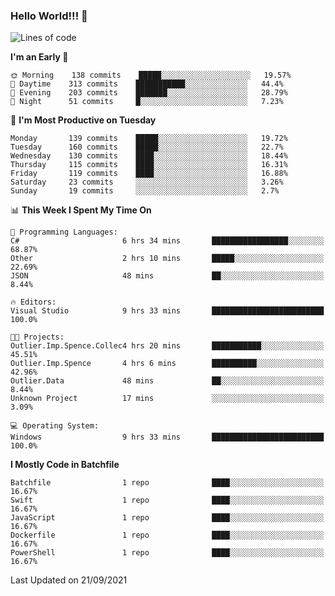 ### Hello World!!! 👋

<!--
**kekotek/kekotek** is a ✨ _special_ ✨ repository because its `README.md` (this file) appears on your GitHub profile.

Here are some ideas to get you started:

- 🔭 I’m currently working on ...
- 🌱 I’m currently learning ...
- 👯 I’m looking to collaborate on ...
- 🤔 I’m looking for help with ...
- 💬 Ask me about ...
- 📫 How to reach me: ...
- 😄 Pronouns: ...
- ⚡ Fun fact: ...
-->

<!--START_SECTION:waka-->
![Lines of code](https://img.shields.io/badge/From%20Hello%20World%20I%27ve%20Written-18753%20lines%20of%20code-blue)

**I'm an Early 🐤** 

```text
🌞 Morning    138 commits    █████░░░░░░░░░░░░░░░░░░░░   19.57% 
🌆 Daytime    313 commits    ███████████░░░░░░░░░░░░░░   44.4% 
🌃 Evening    203 commits    ███████░░░░░░░░░░░░░░░░░░   28.79% 
🌙 Night      51 commits     █░░░░░░░░░░░░░░░░░░░░░░░░   7.23%

```
📅 **I'm Most Productive on Tuesday** 

```text
Monday       139 commits    █████░░░░░░░░░░░░░░░░░░░░   19.72% 
Tuesday      160 commits    █████░░░░░░░░░░░░░░░░░░░░   22.7% 
Wednesday    130 commits    ████░░░░░░░░░░░░░░░░░░░░░   18.44% 
Thursday     115 commits    ████░░░░░░░░░░░░░░░░░░░░░   16.31% 
Friday       119 commits    ████░░░░░░░░░░░░░░░░░░░░░   16.88% 
Saturday     23 commits     ░░░░░░░░░░░░░░░░░░░░░░░░░   3.26% 
Sunday       19 commits     ░░░░░░░░░░░░░░░░░░░░░░░░░   2.7%

```


📊 **This Week I Spent My Time On** 

```text
💬 Programming Languages: 
C#                       6 hrs 34 mins       █████████████████░░░░░░░░   68.87% 
Other                    2 hrs 10 mins       █████░░░░░░░░░░░░░░░░░░░░   22.69% 
JSON                     48 mins             ██░░░░░░░░░░░░░░░░░░░░░░░   8.44%

🔥 Editors: 
Visual Studio            9 hrs 33 mins       █████████████████████████   100.0%

🐱‍💻 Projects: 
Outlier.Imp.Spence.Collec4 hrs 20 mins       ███████████░░░░░░░░░░░░░░   45.51% 
Outlier.Imp.Spence       4 hrs 6 mins        ██████████░░░░░░░░░░░░░░░   42.96% 
Outlier.Data             48 mins             ██░░░░░░░░░░░░░░░░░░░░░░░   8.44% 
Unknown Project          17 mins             ░░░░░░░░░░░░░░░░░░░░░░░░░   3.09%

💻 Operating System: 
Windows                  9 hrs 33 mins       █████████████████████████   100.0%

```

**I Mostly Code in Batchfile** 

```text
Batchfile                1 repo              ████░░░░░░░░░░░░░░░░░░░░░   16.67% 
Swift                    1 repo              ████░░░░░░░░░░░░░░░░░░░░░   16.67% 
JavaScript               1 repo              ████░░░░░░░░░░░░░░░░░░░░░   16.67% 
Dockerfile               1 repo              ████░░░░░░░░░░░░░░░░░░░░░   16.67% 
PowerShell               1 repo              ████░░░░░░░░░░░░░░░░░░░░░   16.67%

```



 Last Updated on 21/09/2021
<!--END_SECTION:waka-->

